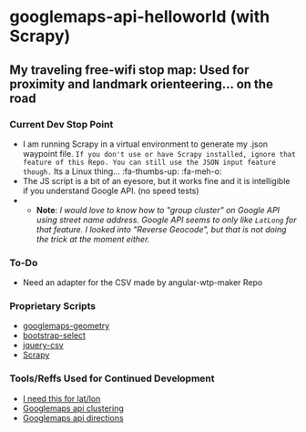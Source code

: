 # googlemaps-api-helloworld (with Scrapy)

## My traveling free-wifi stop map: Used for proximity and landmark orienteering... on the road

### Current Dev Stop Point

* I am running Scrapy in a virtual environment to generate my .json waypoint file. ``` If you don't use or have Scrapy installed, ignore that feature of this Repo. You can still use the JSON input feature though. ``` Its a Linux thing... :fa-thumbs-up: :fa-meh-o:
* The JS script is a bit of an eyesore, but it works fine and it is intelligible if you understand Google API. (no speed tests)
* * <b>Note</b>: <i>I would love to know how to "group cluster" on Google API using street name address. Google API seems to only like ```LatLong``` for that feature. I looked into "Reverse Geocode", but that is not doing the trick at the moment either.</i>

### To-Do

* Need an adapter for the CSV made by angular-wtp-maker Repo

### Proprietary Scripts

* [googlemaps-geometry](https://developers.google.com/maps/)
* [bootstrap-select](https://silviomoreto.github.io/bootstrap-select/)
* [jquery-csv](https://github.com/evanplaice/jquery-csv/)
* [Scrapy](https://scrapy.org/)

### Tools/Reffs Used for Continued Development

* [I need this for lat/lon](http://www.latlong.net/convert-address-to-lat-long.html)
* [Googlemaps api clustering](https://developers.google.com/maps/documentation/javascript/marker-clustering)
* [Googlemaps api directions](https://developers.google.com/maps/documentation/javascript/examples/directions-panel)
